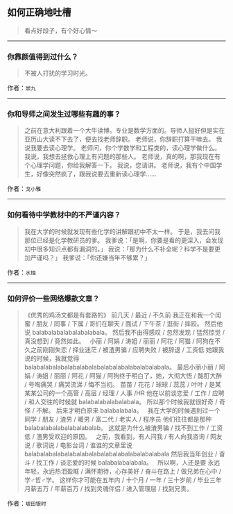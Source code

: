 ## 如何正确地吐槽

> 看点好段子，有个好心情～


 
---

### 你靠颜值得到过什么？

> 不被人打扰的学习时光。


作者：`崇九`

---

### 你和导师之间发生过哪些有趣的事？

> 之前在意大利跟着一个大牛读博。专业是数学方面的。导师人挺好但是实在亚历山大读不下去了，便去找老师辞职。
> 老师说，你辞职打算干嘛去。
> 我说我要去读心理学。
> 老师问，你个学数学和工程类的，读心理学做什么。
> 我说，我想去拯救心理上有问题的那些人。
> 老师说，真的啊，那我现在有个心理学问题，你给我解答一下。
> 我说，您请讲。
> 老师说，我有个中国学生，好像突然疯了，跟我说要去重新读心理学......


作者：`戈小雅`

---

### 如何看待中学教材中的不严谨内容？

> 我在大学的时候就发现有些化学的讲解跟初中不太一样。
> 于是，我去问我那位已经是化学教研员的爹。
> 我爹说：「是啊，你要是看的更深入，会发现初中很多知识点都有漏洞的。」
> 我说：「那为什么不补全呢？科学不是要更加严谨吗？」
> 我爹说：「你还嫌当年不够累？」


作者：`水烛`

---

### 如何评价一些网络爆款文章？

> 《优秀的鸡汤文都是有套路的》
> 前几天 / 最近 / 不久前
> 我正在和我一个闺蜜 / 朋友 / 同事 / 下属 / 哥们在聊天 / 面试 / 下午茶 / 逛街 / 摔跤。
> 然后他说 balabalabalabalabalabala。
> 然后我不由得感叹 / 忽然发现 / 猛然惊觉 / 真没想到 / 竟然如此。
>  
> 小丽 / 阿娟 / 涛姐 / 丽丽 / 阿花 / 阿猫 / 阿狗在不久之前刚刚失恋 / 择业迷茫 / 被渣男骗 / 应聘失败 / 被辞退 / 工资低
> 她跟我说的时候，我就觉得 balabalabalabalabalabalabalabalabalabalabalabala。
> 最后小丽小丽 / 阿娟 / 涛姐 / 丽丽 / 阿花 / 阿猫 / 阿狗终于明白了，她，大彻大悟 / 酩酊大醉 / 号啕痛哭 / 痛哭流涕 / 悔不当初。
> 苗苗 / 花花 / 球球 / 蕊蕊 / 叶叶 / 是某某某公司的一个高管 / 高层 / 经理 / 人事 /HR
> 他在以前谈恋爱 / 工作 / 应聘 / 和人交往的时候就 balabalabalabalabala。
> 所以那个时候我就很好奇 / 奇怪 / 不解。
> 后来才明白原来 balabalabala。
>  
> 我在大学的时候遇到过一个同学 / 朋友 / 渣男 / 暖男 / 富二代 / 老实人 / 程序员
> 他们往往都是那种 balabalabalabalabalabalab。
> 这就是为什么被渣男骗 / 找不到工作 / 工资低 / 渣男受欢迎的原因。
>  
> 之前，我看到，有人问我 / 有人向我咨询 / 网友说 / 歌词说 / 电影台词 / 谁谁的文章里说
> balabalabalabalabalabalabalabalabalabalabalabala
> 然后我当年创业 / 奋斗 / 找工作 / 谈恋爱的时候 balabalabalabala。
>  
> 所以啊，人还是要
> 永远年轻，永远热泪盈眶 / 满怀期待，心存美好 / 奋斗在路上 / 做兄弟在心中 / 学♂哲♂学。
> 这样你才可能在五年内 / 十个月 / 一年 / 三十岁前 / 毕业三年
> 月薪五万 / 年薪百万 / 找到灵魂伴侣 / 进入管理层 / 找到兄贵。


作者：`坂田银时`
